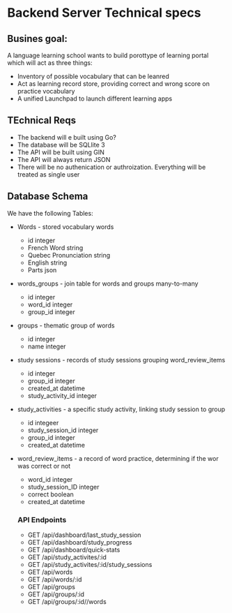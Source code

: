 # Backend Server Technical specs



## Busines goal:
A language learning school wants to build porottype of learning portal which will act as three things:
- Inventory of possible vocabulary that can be leanred
- Act as learning record store, providing correct and wrong score on practice vocabulary
- A unified Launchpad to launch different learning apps

## TEchnical Reqs
- The backend will e built using Go?
- The database will be SQLlite 3
- The API will be built using GIN
- The API will always return JSON
- There will be no authenication or authroization. Everything will be treated as single user

## Database Schema

We have the following Tables:
- Words - stored vocabulary words
    - id integer
    - French Word string
    - Quebec Pronunciation string
    - English string
    - Parts json
- words_groups - join table for words and groups many-to-many
    - id integer
    - word_id integer
    - group_id integer
- groups - thematic group of words
    - id integer
    - name integer
- study sessions - records of study sessions grouping word_review_items
    - id integer
    - group_id integer
    - created_at datetime
    - study_activity_id integer
- study_activities - a specific study activity, linking study session to group
    - id integeer
    - study_session_id integer
    - group_id integer
    - created_at datetime
- word_review_items - a record of word practice, determining if the wor was correct or not
    - word_id integer
    - study_session_ID integer
    - correct boolean
    - created_at datetime

    ### API Endpoints
     - GET /api/dashboard/last_study_session
     - GET /api/dashboard/study_progress
     - GET /api/dashboard/quick-stats
     - GET /api/study_activites/:id
     - GET /api/study_activites/:id/study_sessions
     - GET /api/words
     - GET /api/words/:id
     - GET /api/groups
     - GET /api/groups/:id
     - GET /api/groups/:id//words
